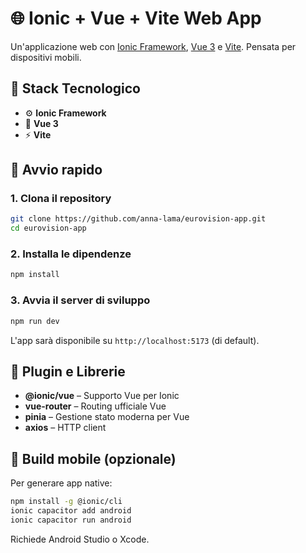 # 🌐 Ionic + Vue + Vite Web App

Un'applicazione web con [Ionic Framework](https://ionicframework.com/), [Vue 3](https://vuejs.org/) e [Vite](https://vitejs.dev/). 
Pensata per dispositivi mobili.

## 🧰 Stack Tecnologico

- ⚙️ **Ionic Framework** 
- 🔧 **Vue 3** 
- ⚡ **Vite** 

## 🚀 Avvio rapido

### 1. Clona il repository

```bash
git clone https://github.com/anna-lama/eurovision-app.git
cd eurovision-app
```

### 2. Installa le dipendenze

```bash
npm install

```

### 3. Avvia il server di sviluppo

```bash
npm run dev

```

L'app sarà disponibile su `http://localhost:5173` (di default).


## 🔌 Plugin e Librerie

- **@ionic/vue** – Supporto Vue per Ionic
- **vue-router** – Routing ufficiale Vue
- **pinia** – Gestione stato moderna per Vue
- **axios** – HTTP client

## 📱 Build mobile (opzionale)

Per generare app native:

```bash
npm install -g @ionic/cli
ionic capacitor add android
ionic capacitor run android
```

Richiede Android Studio o Xcode.
